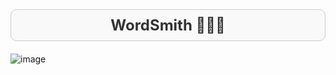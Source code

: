 <div align="center" style="padding: 10px; border: 1px solid #ccc; background-color: #f9f9f9; border-radius: 10px; margin-bottom: 20px;">
    <h2 style="margin: 0; font-size: 24px; color: #333;">WordSmith 🧙‍♂️✨</h2>
</div>


![image](https://github.com/user-attachments/assets/f43a89c8-0383-40ad-9f47-6b41ca847075)


